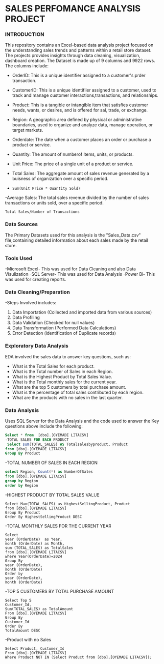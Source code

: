 # SALES PERFOMANCE ANALYSIS PROJECT
### INTRODUCTION

This repository contains an Excel-based data analysis project focused on the understanding sales trends and patterns within a retail store dataset. The projects provides insights through data cleaning, visualization, dashboard creation. The Dataset is made up of 9 columns and 9922 rows. The columns include: 

- OrderID: This is a unique identifier assigned to a customer's prder transaction.

- CustomerID: This is a unique identifiier assigned to a customer, used to track and manage customer interactions,transactions, and relationships.

- Product: This is a tangible or intangible item that satisfies customer needs, wants, or desires, and is offered for sal, trade, or exchange.

- Region: A geographic area defined by physical or administrative boundaries, used to organize and analyze data, manage operation, or target markets.

- Orderdate: The date when a customer places an order or purchase a product or service.

- Quantity: The amount of numberof items, units, or products.

- Unit Price: The price of a single unit of a product or service.

- Total Sales: The aggregate amount of sales revenue generated by a buisness of organization over a specific period.

- ```Total Sales
  Sum(Unit Price * Quantity Sold)
  ```
  
-Average Sales: The total sales revenue divided by the number of sales transactions or units sold, over a specific period.

  ```Average Sales
  Total Sales/Number of Transactions
  ```

  ### Data Sources
  The Primary Datasets used for this analysis is the "Sales_Data.csv" file,containing detailed information about each sales made by the retail store.

  ### Tools Used
  -Microsoft Excel- This was used for Data Cleaning and also Data Visulization
  -SQL Server- This was used for Data Analysis
  -Power Bi- This was used for creating reports.

  ### Data Cleaning/Preparation
  
  -Steps Involved includes:
  1. Data Importation (Collected and imported data from various sources)
  2. Data Profiling
  3. Data Validation (Checked for null values)
  4. Data Transformation (Performed Data Calculations)
  5. Error Detection (identification of Duplicate records)

### Exploratory Data Analysis

EDA involved the sales data to answer key questions, such as:

- What is the Total Sales for each product.
- What is the Total number of Sales in each Region.
- What is the Highest Product by Total Sales Value.
- What is the Total monthly sales for the current year.
- What are the top 5 customers by total purchase amount.
- What is the percentage of total sales contributed by each region.
- What are the products with no sales in the last quarter.

### Data Analysis

Uses SQL Server for the Data Analysis and the code used to answer the Key questions above include the following:

```SQL
Select * from  [dbo].[OYEMADE LITACSV]
-TOTAL SALES FOR EACH PRODUCT
 Select sum(TOTAL_SALES) AS Totalsalesbyproduct, Product
from [dbo].[OYEMADE LITACSV]
Group By Product
```

-TOTAL NUMBER OF SALES IN EACH REGION
```Sql
select Region, Count(*) as NumberOfSales
from [dbo].[OYEMADE LITACSV]
group by Region
order by Region
```
-HIGHEST PRODUCT BY TOTAL SALES VALUE
```
Select Max(TOTAL_SALES) as HighestSellingProduct, Product
from [dbo].[OYEMADE LITACSV]
Group By Product 
Order By HighestSellingProduct DESC
```
-TOTAL MONTHLY SALES FOR THE CURRENT YEAR
```
Select
year (OrderDate)  as Year,
month (OrderDate) as Month,
sum (TOTAL_SALES) as TotalSales 
from [dbo].[OYEMADE LITACSV]
where Year(OrderDate)=2024
Group By
year (OrderDate),
month (OrderDate)
Order by
year (OrderDate),
month (OrderDate)
```
-TOP 5 CUSTOMERS BY TOTAL PURCHASE AMOUNT
```
Select Top 5
Customer_Id,
Sum(TOTAL_SALES) as TotalAmount
From [dbo].[OYEMADE LITACSV]
Group By 
Customer_Id
Order By 
TotalAmount DESC
```
-Product with no Sales
```
Select Product, Customer_Id
From [dbo].[OYEMADE LITACSV]
Where Product NOT IN (Select Product from [dbo].[OYEMADE LITACSV]);
```



  
  



